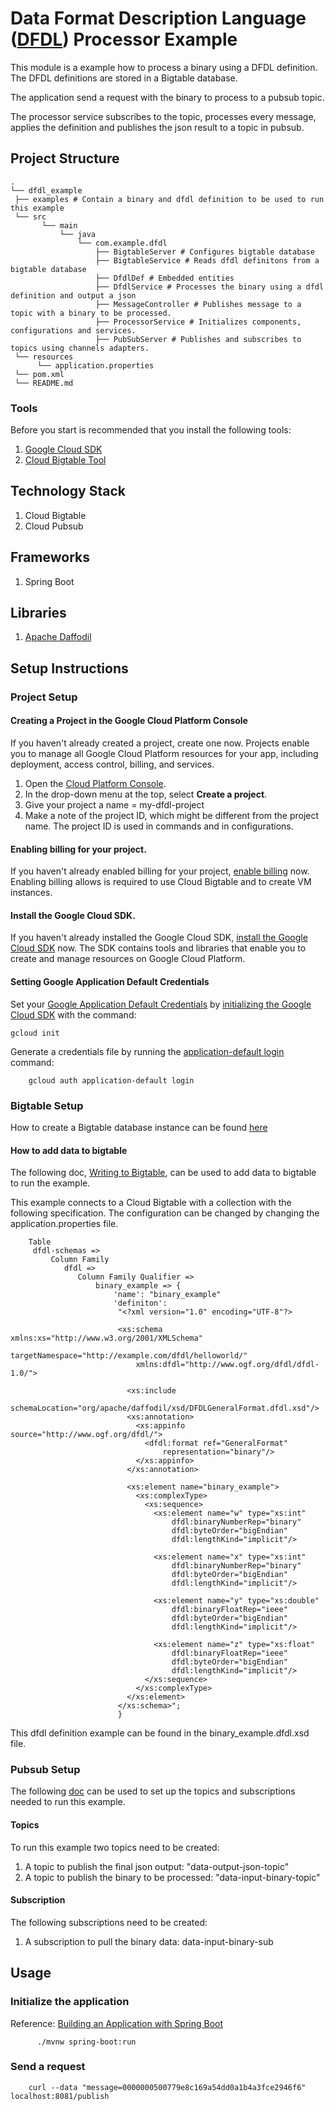 # Data Format Description Language ([DFDL](https://en.wikipedia.org/wiki/Data_Format_Description_Language)) Processor Example
This module is a example how to process a binary using a DFDL definition.
The DFDL definitions are stored in a Bigtable database.

The application send a request with the binary to process to a pubsub topic.

The processor service subscribes to the topic, processes every message,
applies the definition and publishes the json result to a topic in pubsub.

## Project Structure

```
.
└── dfdl_example
 ├── examples # Contain a binary and dfdl definition to be used to run this example
 └── src
       └── main
           └── java
               └── com.example.dfdl
                   ├── BigtableServer # Configures bigtable database
                   ├── BigtableService # Reads dfdl definitons from a bigtable database
                   ├── DfdlDef # Embedded entities
                   ├── DfdlService # Processes the binary using a dfdl definition and output a json
                   ├── MessageController # Publishes message to a topic with a binary to be processed.
                   ├── ProcessorService # Initializes components, configurations and services.
                   ├── PubSubServer # Publishes and subscribes to topics using channels adapters.
 └── resources
      └── application.properties
 └── pom.xml
 └── README.md
```

### Tools

Before you start is recommended that you install the following tools:

1. [Google Cloud SDK](https://cloud.google.com/sdk/docs/install)
2. [Cloud Bigtable Tool](https://cloud.google.com/bigtable/docs/cbt-overview)

## Technology Stack
1. Cloud Bigtable
2. Cloud Pubsub

## Frameworks
1. Spring Boot

## Libraries
1. [Apache Daffodil](https://daffodil.apache.org/)

## Setup Instructions
### Project Setup
#### Creating a Project in the Google Cloud Platform Console

If you haven't already created a project, create one now. Projects enable you to
manage all Google Cloud Platform resources for your app, including deployment,
access control, billing, and services.

1. Open the [Cloud Platform Console][cloud-console].
1. In the drop-down menu at the top, select **Create a project**.
1. Give your project a name = my-dfdl-project
1. Make a note of the project ID, which might be different from the project
   name. The project ID is used in commands and in configurations.

[cloud-console]: https://console.cloud.google.com/

#### Enabling billing for your project.

If you haven't already enabled billing for your project, [enable
billing][enable-billing] now.  Enabling billing allows is required to use Cloud Bigtable
and to create VM instances.

[enable-billing]: https://console.cloud.google.com/project/_/settings

#### Install the Google Cloud SDK.

If you haven't already installed the Google Cloud SDK, [install the Google
Cloud SDK][cloud-sdk] now. The SDK contains tools and libraries that enable you
to create and manage resources on Google Cloud Platform.

[cloud-sdk]: https://cloud.google.com/sdk/

#### Setting Google Application Default Credentials

Set your [Google Application Default
Credentials][application-default-credentials] by [initializing the Google Cloud
SDK][cloud-sdk-init] with the command:

```
gcloud init
```
Generate a credentials file by running the
[application-default login](https://cloud.google.com/sdk/gcloud/reference/auth/application-default/login) command:

```
    gcloud auth application-default login
```

[cloud-sdk-init]: https://cloud.google.com/sdk/docs/initializing
[application-default-credentials]: https://developers.google.com/identity/protocols/application-default-credentials

### Bigtable Setup
How to create a Bigtable database instance can be found [here](https://cloud.google.com/bigtable/docs/creating-instance)

#### How to add data to bigtable
The following doc, [Writing to Bigtable](https://cloud.google.com/bigtable/docs/writing-data),
can be used to add data to bigtable to run the example.

This example connects to a Cloud Bigtable with a collection with the
following specification.
The configuration can be changed by changing the application.properties file.
```
    Table
     dfdl-schemas =>
         Column Family
            dfdl => 
               Column Family Qualifier => 
                   binary_example => {
                       'name': "binary_example"
                       'definiton':
                        "<?xml version="1.0" encoding="UTF-8"?>
                        
                        <xs:schema xmlns:xs="http://www.w3.org/2001/XMLSchema"
                            targetNamespace="http://example.com/dfdl/helloworld/"
                            xmlns:dfdl="http://www.ogf.org/dfdl/dfdl-1.0/">
                        
                          <xs:include
                              schemaLocation="org/apache/daffodil/xsd/DFDLGeneralFormat.dfdl.xsd"/>
                          <xs:annotation>
                            <xs:appinfo source="http://www.ogf.org/dfdl/">
                              <dfdl:format ref="GeneralFormat"
                                  representation="binary"/>
                            </xs:appinfo>
                          </xs:annotation>
                        
                          <xs:element name="binary_example">
                            <xs:complexType>
                              <xs:sequence>
                                <xs:element name="w" type="xs:int"
                                    dfdl:binaryNumberRep="binary"
                                    dfdl:byteOrder="bigEndian"
                                    dfdl:lengthKind="implicit"/>
                        
                                <xs:element name="x" type="xs:int"
                                    dfdl:binaryNumberRep="binary"
                                    dfdl:byteOrder="bigEndian"
                                    dfdl:lengthKind="implicit"/>
                        
                                <xs:element name="y" type="xs:double"
                                    dfdl:binaryFloatRep="ieee"
                                    dfdl:byteOrder="bigEndian"
                                    dfdl:lengthKind="implicit"/>
                        
                                <xs:element name="z" type="xs:float"
                                    dfdl:binaryFloatRep="ieee"
                                    dfdl:byteOrder="bigEndian"
                                    dfdl:lengthKind="implicit"/>
                              </xs:sequence>
                            </xs:complexType>
                          </xs:element>
                        </xs:schema>";
                        }
```
This dfdl definition example can be found in the binary_example.dfdl.xsd file.

### Pubsub Setup
The following [doc](https://cloud.google.com/pubsub/docs/quickstart-console)
can be used to set up the topics and subscriptions needed to run this example.

#### Topics
To run this example two topics need to be created:
1. A topic to publish the final json output: "data-output-json-topic"
2. A topic to publish the binary to be processed: "data-input-binary-topic"

#### Subscription
The following subscriptions need to be created:
1. A subscription to pull the binary data: data-input-binary-sub

## Usage
### Initialize the application
Reference: [Building an Application with Spring Boot](https://spring.io/guides/gs/spring-boot/)
```
      ./mvnw spring-boot:run
```
### Send a request
```
    curl --data "message=0000000500779e8c169a54dd0a1b4a3fce2946f6" localhost:8081/publish
```